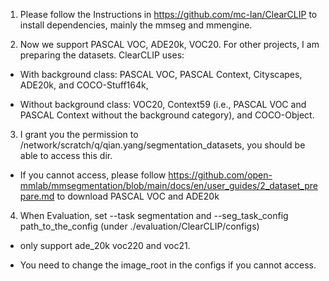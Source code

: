 1. Please follow the Instructions in https://github.com/mc-lan/ClearCLIP to install dependencies, mainly the mmseg and mmengine.

2.  Now we support PASCAL VOC, ADE20k, VOC20. For other projects, I am preparing the datasets. ClearCLIP uses:

- With background class: PASCAL VOC, PASCAL Context, Cityscapes, ADE20k, and COCO-Stuff164k,

- Without background class: VOC20, Context59 (i.e., PASCAL VOC and PASCAL Context without the background category), and COCO-Object. 

3. I grant you the permission to /network/scratch/q/qian.yang/segmentation_datasets, you should be able to access this dir.

- If you cannot access, please follow https://github.com/open-mmlab/mmsegmentation/blob/main/docs/en/user_guides/2_dataset_prepare.md to download PASCAL VOC and ADE20k

4. When Evaluation, set --task segmentation and --seg_task_config path_to_the_config (under ./evaluation/ClearCLIP/configs)

- only support ade_20k voc220 and voc21.

- You need to change the image_root in the configs if you cannot access.
